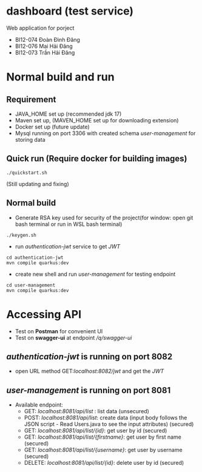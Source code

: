# dashboard (test service)

Web application for porject

- BI12-074 Đoàn Đình Đăng
- BI12-076 Mai Hải Đăng
- BI12-073 Trần Hải Đăng

# Normal build and run

## Requirement

- JAVA_HOME set up (recommended jdk 17)
- Maven set up, (MAVEN_HOME set up for downloading extension)
- Docker set up (future update)
- Mysql running on port 3306 with created schema *user-management* for storing data

## Quick run (Require docker for building images)

```shell script
./quickstart.sh
```
(Still updating and fixing)

## Normal build

- Generate RSA key used for security of the project(for window: open git bash terminal or run in WSL bash terminal)

```shell script
./keygen.sh
```

- run *authentication-jwt* service to get *JWT*

```shell script
cd authentication-jwt
mvn compile quarkus:dev
```

- create new shell and run *user-management* for testing endpoint

```shell script
cd user-management
mvn compile quarkus:dev
```

# Accessing API

- Test on **Postman** for convenient UI
- Test on **swagger-ui** at endpoint */q/swagger-ui*

## *authentication-jwt* is running on port 8082

- open URL method GET:*localhost:8082/jwt* and get the *JWT*

## *user-management* is running on port 8081

- Available endpoint:
  - GET: *localhost:8081/api/list* : list data (unsecured)
  - POST: *localhost:8081/api/list*: create data (input body follows the JSON script - Read Users.java to see the input attributes) (secured)
  - GET: *localhost:8081/api/list/{id}*: get user by id (secured)
  - GET: *localhost:8081/api/list/{firstname}*: get user by first name (secured)
  - GET: *localhost:8081/api/list/{username}*: get user by username (secured)
  - DELETE: *localhost:8081/api/list/{id}*: delete user by id (secured)